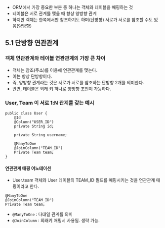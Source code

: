  * ORM에서 가장 중요한 부분 중 하나는 객체와 테이블을 매핑하는 것
 * 테이블은 서로 관계를 맺을 때 항상 양방향 관계
 * 하지만 객체는 한쪽에서만 참조하기도 하며(단방향) 서로가 서로를 참조할 수도 있음(양방향)

## 5.1 단방향 연관관계
### 객체 연관관계와 테이블 연관관계의 가장 큰 차이
 * 객체는 참조(주소)를 이용해 연관관계를 맺는다.
 * 이는 항상 단방향이다.
 * 즉, 양방향 관계라는 것은 서로가 서로를 참조하는 단방향 2개를 의미한다.
 * 반면, 테이블은 외래 키 하나로 양방향 조인이 가능하다.
### User, Team 이 서로 1:N 관계를 갖는 예시
```
public class User {
    @Id
    @Column("USER_ID")
    private String id;

    private String username;

    @ManyToOne
    @JoinColumn("TEAM_ID")
    Private Team team;
}
```
#### 연관관계 매핑 어노테이션
 * User.team 객체와 User 테이블의 TEAM_ID 필드를 매핑시키는 것을 연관관계 매핑이라고 한다.
 ```
 @ManyToOne
@JoinColumn("TEAM_ID")
Private Team team;
 ```
 * `@ManyToOne` : 다대일 관계를 의미
 * `@JoinColumn` : 외래키 매핑시 사용됨. 생략 가능.

